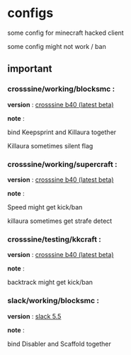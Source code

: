 # configs
some config for minecraft hacked client 

some config might not work / ban

## important

### crosssine/working/blocksmc : 

**version** : [crosssine b40 (latest beta)](https://crosssine.github.io/file/CrossSine-b40.jar)

**note** : 

bind Keepsprint and Killaura together

Killaura sometimes silent flag 

### crosssine/working/supercraft : 

**version** : [crosssine b40 (latest beta)](https://crosssine.github.io/file/CrossSine-b40.jar)

**note** : 

Speed might get kick/ban

killaura sometimes get strafe detect

### crosssine/testing/kkcraft : 

**version** : [crosssine b40 (latest beta)](https://crosssine.github.io/file/CrossSine-b40.jar)

**note** : 

backtrack might get kick/ban

### slack/working/blocksmc : 

**version** : [slack 5.5](https://github.com/DGVPSH/SlackOpen/releases/download/B5.5/Slack.zip)

**note** : 

bind Disabler and Scaffold together
